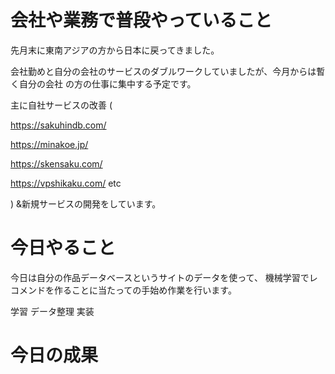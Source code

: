 # 会社や業務で普段やっていること
先月末に東南アジアの方から日本に戻ってきました。

会社勤めと自分の会社のサービスのダブルワークしていましたが、今月からは暫く自分の会社
の方の仕事に集中する予定です。

主に自社サービスの改善
(

https://sakuhindb.com/

https://minakoe.jp/

https://skensaku.com/

https://vpshikaku.com/  etc

)
&新規サービスの開発をしています。

# 今日やること

今日は自分の作品データベースというサイトのデータを使って、
機械学習でレコメンドを作ることに当たっての手始め作業を行います。

学習
データ整理
実装

# 今日の成果

